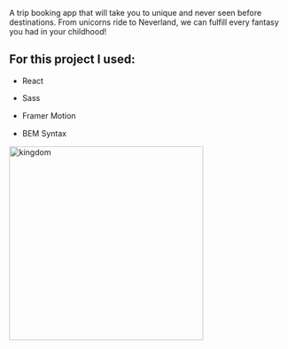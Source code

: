 A trip booking app that will take you to unique and never seen before destinations. From unicorns ride to Neverland, we can fulfill every fantasy you had in your childhood!

## For this project I used:

- React <img width="15" src="https://cdn.auth0.com/blog/react-js/react.png" style="vertical-align: middle" /> <br />

- Sass <img width="15" src="https://upload.wikimedia.org/wikipedia/commons/thumb/9/96/Sass_Logo_Color.svg/1200px-Sass_Logo_Color.svg.png" style="vertical-align: middle" /> <br />

- Framer Motion <img width="15" src="https://user-images.githubusercontent.com/38039349/60953119-d3c6f300-a2fc-11e9-9596-4978e5d52180.png" style="vertical-align: middle" /> <br />

- BEM Syntax <img width="15" src="https://snipcart.com/media/203926/bem-css-methodology.png" style="vertical-align: middle" /> <br />

<img src="https://knowledgereignssupreme.github.io/fantasybooking/static/media/land2.69f686eb.jpg" width="350" alt="kingdom">
